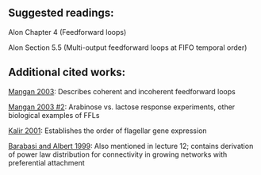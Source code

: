 ## Suggested readings:

Alon Chapter 4 (Feedforward loops)

Alon Section 5.5 (Multi-output feedforward loops at FIFO temporal order)

## Additional cited works:

[Mangan 2003](http://www.pnas.org/content/100/21/11980.abstract): Describes coherent and incoherent feedforward loops 

[Mangan 2003 #2](http://www.ncbi.nlm.nih.gov/pubmed/14607112): Arabinose vs. lactose response experiments, other biological examples of FFLs

[Kalir 2001](http://www.ncbi.nlm.nih.gov/pubmed/11408658): Establishes the order of flagellar gene expression

[Barabasi and Albert 1999](http://science.sciencemag.org/content/286/5439/509): Also mentioned in lecture 12; contains derivation of power law distribution for connectivity in growing networks with preferential attachment